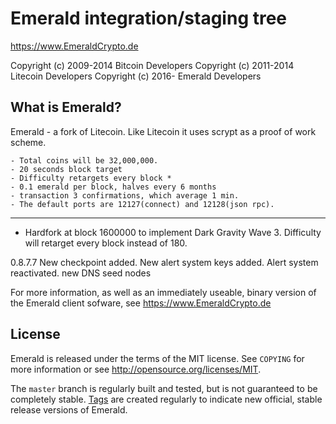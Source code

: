 Emerald integration/staging tree
================================

https://www.EmeraldCrypto.de

Copyright (c) 2009-2014 Bitcoin Developers
Copyright (c) 2011-2014 Litecoin Developers
Copyright (c) 2016- Emerald Developers

What is Emerald?
----------------

Emerald - a fork of Litecoin. Like Litecoin it uses scrypt as a proof of work scheme.

	- Total coins will be 32,000,000.
	- 20 seconds block target
	- Difficulty retargets every block *
	- 0.1 emerald per block, halves every 6 months
	- transaction 3 confirmations, which average 1 min.
	- The default ports are 12127(connect) and 12128(json rpc).
	
---------

* Hardfork at block 1600000 to implement Dark Gravity Wave 3. Difficulty will retarget every block instead of 180. 

0.8.7.7
New checkpoint added.
New alert system keys added.
Alert system reactivated.
new DNS seed nodes




For more information, as well as an immediately useable, binary version of
the Emerald client sofware, see https://www.EmeraldCrypto.de

License
-------

Emerald is released under the terms of the MIT license. See `COPYING` for more
information or see http://opensource.org/licenses/MIT.


The `master` branch is regularly built and tested, but is not guaranteed to be
completely stable. [Tags](https://github.com/Crypto-Currency/Emerald/tags) are created
regularly to indicate new official, stable release versions of Emerald.

